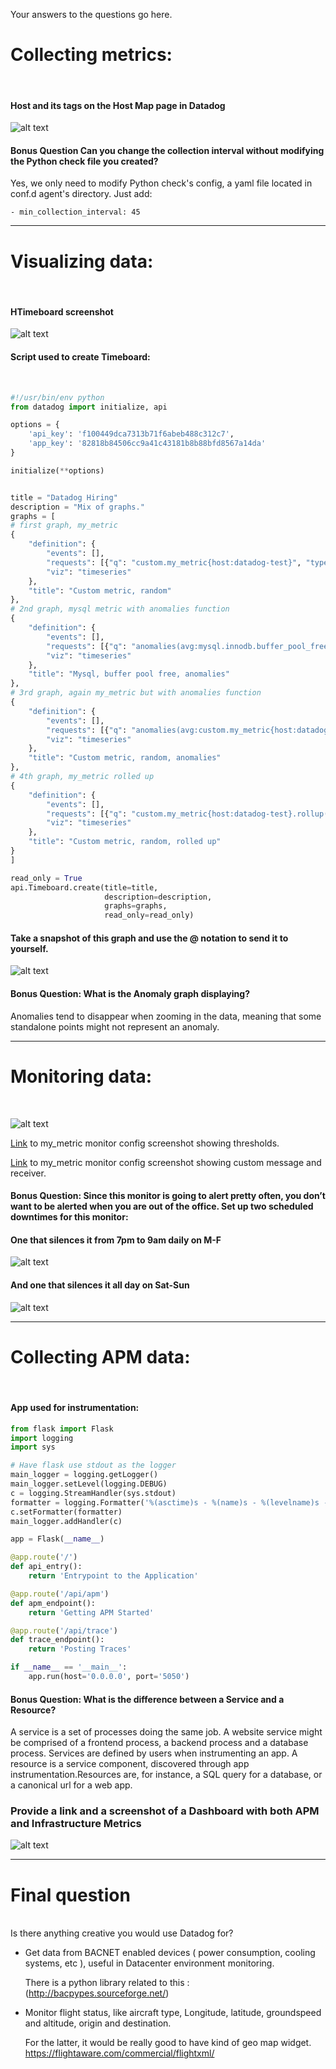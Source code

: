 Your answers to the questions go here.

<h1>Collecting metrics:</h1><br>

<h4>Host and its tags on the Host Map page in Datadog</h4>

![alt text](https://lh3.googleusercontent.com/gLfPsk9qtFoHbXBjhYvaCaRiTE8lttrL3FUYogAhoqHuGjBKTN51PbGlk4TpzyZdIdC440lEPb1u7yGju-QVARX-2jSxfnR4FkgmVoIwxTwHb_UuVpye-rl7C8x5HM2U0QgKfrBseYqu0sW7ANymBFoTIpZhQm__E7jH8mkNdkDYYcIR9zVHl6TNYZYro8zHbZQD5XyfVd3l2MrSmTwZxxNQTqwf9fEgk4cc1JJbNLeA7ciPL3KneVsd6L52N6nAjchWD301zO5ZnTnciRWV5bvdbnoU5ZD5xIqjE2GLHVubWmjw2SZzSnRxNc22lCl-RSjrbkVWS09nf6ldeLDovGte6vB3GKTm92Jc_-jPyJMQ-tzCJ3T9eWR2sB5ndso6Hf0Kbf1GB_x_7eFquxrxhWPjhOEsz6YvMz16GUFp27ZuTQB0wB0vd2TXwDzRBbF-DTiokcYBdToo39LRAveV1o4aU2Lelc5A7-4x7zLrlOqH4zJJafIKLbDRXWV-6EswPSPxvMmSh2NYArlqX0n0BUD1KaC8DGaR7lFJHRfyCir4dlDzPjFH7eE5UlbXP2KQ_wf2DcLyBcebdD4wL1FqCGC6OQj-z-_wUMvcA9eWUlxtlfkTkOnUp-5XIerOf4dwtFR9nS6U2FQmU38hPSCIKoqjF8QI0ekKDNyCMRfSAVAHzbkCiGeTZ7cv_nfuNm8W5Jq9muMENmcRsNMetA=w1514-h901-no-tmp.jpg "Host Map with tags screenshot")


<h4>Bonus Question Can you change the collection interval without modifying the Python check file you created?</h4>
Yes, we only need to modify Python check's config, a yaml file located in conf.d agent's directory. 
Just add:<br>

```- min_collection_interval: 45 ```

<hr>
<h1>Visualizing data:</h1><br>

<h4>HTimeboard screenshot</h4>

![alt text](https://lh3.googleusercontent.com/dg2zXs4JOmt-2r_A26o3K4K14qc6jmuyttfm-y0vLuShHO24dF8EURuYHbc7Ppulg2EFqPQBwupkm3WHywI_hipa2rm9y9RFDAUBxBps2eptseFut3W3rZFgkh_7PNZyfoIzplJKH4C_cSv6gvVO6ePtfeRDdSNKoF7thRnNkIIZVBn_cLErxE3HjFmfZ8rHMxtQ_dV6fPvu1-YnecX_rUm6KK2HtQ6Pv250zZbI4fHp6e030pFTONI93XlVthTr55cYI2cKBGBcrXKq54vpQ39wyuJHN-lm7o6mqweu5klc-qMyCO4Oz1F08fX92LO3dnmB9psYxwYC-IPjKAfNqf3K_Trn2hUUkQt43AJPAalLWaxTNzFLgPTCLtr4tmy2KDyh9gvXwnktmWzFk3P13aYZPGyRXtvks5WhTJRiO5jnEQ5n5juIKCtjaEuEmvx3v47BbfOzLUYVtpcrA1pBrniDKgIwO2VnEjNroVLOFCefWwXCPsnogBVgf5fGHME-YQLBosHr1u-jd0nAUbOqIabRHgmpjPfWlEVQ1G3KN-SPAt4CKbUHstLBEJpbUkAFO9qgwnjCAHKeW7wCh0ZAwLLomU7UuJ75MGcKwYPPALF7KIJB3An-QYf-w89lQTFFsyIJfTvkxV0ksEb40Z7t900EPHQduwpq1HuXLIETrQoVrsw75O5nlBbhqEqG1Mnsw6JY3TMkchoUDe_1QA=w1761-h611-no-tmp.jpg "Timeboard screenshot")

<h4>Script used to create Timeboard:</h4><br>

```python
#!/usr/bin/env python
from datadog import initialize, api

options = {
    'api_key': 'f100449dca7313b71f6abeb488c312c7',
    'app_key': '82818b84506cc9a41c43181b8b88bfd8567a14da'
}

initialize(**options)


title = "Datadog Hiring"
description = "Mix of graphs."
graphs = [
# first graph, my_metric
{
    "definition": {
        "events": [],
        "requests": [{"q": "custom.my_metric{host:datadog-test}", "type": "area"}],
        "viz": "timeseries"
    },
    "title": "Custom metric, random"
},
# 2nd graph, mysql metric with anomalies function
{
    "definition": {
        "events": [],
        "requests": [{"q": "anomalies(avg:mysql.innodb.buffer_pool_free{host:datadog-test}, 'basic', 2)"}],
        "viz": "timeseries"
    },
    "title": "Mysql, buffer pool free, anomalies"
},
# 3rd graph, again my_metric but with anomalies function
{
    "definition": {
        "events": [],
        "requests": [{"q": "anomalies(avg:custom.my_metric{host:datadog-test}, 'basic', 2)"}],
        "viz": "timeseries"
    },
    "title": "Custom metric, random, anomalies"
},
# 4th graph, my_metric rolled up
{
    "definition": {
        "events": [],
        "requests": [{"q": "custom.my_metric{host:datadog-test}.rollup(avg,3600)"}],
        "viz": "timeseries"
    },
    "title": "Custom metric, random, rolled up"
}
]

read_only = True
api.Timeboard.create(title=title,
                     description=description,
                     graphs=graphs,
                     read_only=read_only)
```
<h4>Take a snapshot of this graph and use the @ notation to send it to yourself.</h4>

![alt text](https://lh3.googleusercontent.com/zeBznAXleciYlxginvEYTBWfxWNRbvSLGznk7fsoOizJTg0rqAYfH7xk-MnDnuHkg0DYa69uiyN0wAFokQY4gb6hpbKuQsltb0ZcY1mYbkiT4VkM-WpubKqP9GrtvjG2zdB7RHLGKCZJ1oeglDdLIS7qqn3jdm80Xk4sKaAxkZ18gk0tQw6qyvONf0zzTVIvX9crh0qoHDBoSSy3iJANNm5X8gHitlOB94F5zwlq0oAlii4dQtzYVCWXjvGKNaF-XejjsMGyFWHSrFUrSVzs3axAXZfn01MJMRvvvAB7wnmi19-a4KtpyKS72okjogHXzhJBzJ8BFx3MXsexKooyWYEfvD96QrTawvqxQpWUsQYxreXuKFZNYgVT8AIl2DfYSnuqoT-vC4T1YTaHEbYP6Gm5bpubqElSL8AbWGHi7xf3yDrNEbXf3TCEzTTcOzqvyA1M_mq_-FIQwZ3jt660Mw4gJusJU8IHBMsWpiGiZtVcz5Kz_eBGgSSh4Jpij_z04qYEieLgfUsqUq0DfJB8IvsMNT9kes2Sqe1pqSJHmOz4Hc9sNxmUsFg5agJn_jP6JxBj04Qa4Ja80Mrbl0XJi6csBJyezmjX3hF8YogD4a8MMRavZFtt1MV3ZOtbCLaWlA6_HyNCmWQceBT1R775bboCnBy1wme9MW-4oBsABeUs-eAREATztQj4wuOyC4eO6RuSmJvaf76N9yRW9g=w707-h583-no-tmp.jpg "my_metric 5 min timeframe")

<h4>Bonus Question: What is the Anomaly graph displaying?</h4>
Anomalies tend to disappear when zooming in the data, meaning that some standalone points might not represent an anomaly.

<hr>
<h1>Monitoring data:</h1><br>

![alt text](https://lh3.googleusercontent.com/zeBznAXleciYlxginvEYTBWfxWNRbvSLGznk7fsoOizJTg0rqAYfH7xk-MnDnuHkg0DYa69uiyN0wAFokQY4gb6hpbKuQsltb0ZcY1mYbkiT4VkM-WpubKqP9GrtvjG2zdB7RHLGKCZJ1oeglDdLIS7qqn3jdm80Xk4sKaAxkZ18gk0tQw6qyvONf0zzTVIvX9crh0qoHDBoSSy3iJANNm5X8gHitlOB94F5zwlq0oAlii4dQtzYVCWXjvGKNaF-XejjsMGyFWHSrFUrSVzs3axAXZfn01MJMRvvvAB7wnmi19-a4KtpyKS72okjogHXzhJBzJ8BFx3MXsexKooyWYEfvD96QrTawvqxQpWUsQYxreXuKFZNYgVT8AIl2DfYSnuqoT-vC4T1YTaHEbYP6Gm5bpubqElSL8AbWGHi7xf3yDrNEbXf3TCEzTTcOzqvyA1M_mq_-FIQwZ3jt660Mw4gJusJU8IHBMsWpiGiZtVcz5Kz_eBGgSSh4Jpij_z04qYEieLgfUsqUq0DfJB8IvsMNT9kes2Sqe1pqSJHmOz4Hc9sNxmUsFg5agJn_jP6JxBj04Qa4Ja80Mrbl0XJi6csBJyezmjX3hF8YogD4a8MMRavZFtt1MV3ZOtbCLaWlA6_HyNCmWQceBT1R775bboCnBy1wme9MW-4oBsABeUs-eAREATztQj4wuOyC4eO6RuSmJvaf76N9yRW9g=w707-h583-no-tmp.jpg "my_metric 5 min timeframe")

[Link](https://photos.app.goo.gl/r3emijTofDdN6nh4A) to my_metric monitor config screenshot showing thresholds.

[Link](https://photos.app.goo.gl/9UcJp9emSm4hbBUYA) to my_metric monitor config screenshot showing custom message and receiver.

<h4>Bonus Question: Since this monitor is going to alert pretty often, you don’t want to be alerted when you are out of the office. Set up two scheduled downtimes for this monitor:</h4>

   <h4>One that silences it from 7pm to 9am daily on M-F</h4>
   
   ![alt text](https://lh3.googleusercontent.com/MQIgW52Qm_F8dpzLPVs_xjlhfgO8vzKZVbsTSDpDU5cvUJ44rde-ClbsPL9u25PCbovKA8GDmClzUHk2p4D39sCtKWni_qCJohwkw4Qz23aVGAsuw50BNSqQBqMGmfZF4lsofaea-Dv7lU0p2p0qbf_VcR3vIoBdxRnsuGlbcwpHM2VALJ9KxfmLEdJbadNUG3mdmI84EAKQ9FKy_Wy9TkM5c7PINKx4WUewqZSNkTDoIPxUZ_L73MfG8yKUVD94aBICI3j-ceyo47GlTsyk_fDvOdvX6dd22R6aG0koKSss3bCATv8llWGSq_9HQSm7gC66nsw536xaRw6T-Yix3Sey8lpNb95ebZ5Av0xi_ezGUtrvLVNnNu2ZUxXvKe_X-cGXj2VN3GrjYF1EzHKbkvYddQtymTNi359cj9o9jmnZIE7PFYG4xTe4iqdvlSg1BQ-a3dgoiY1GF-KrjhGMMK2pxOBREFPbkuA8So-HFam3nTTgTtBx87NLmZ1W4YbcAmMyhim9Wft9T6SNCSn_K3jIqOxLDcRB1pyKvlSuBx5YzVnl9MJ-ZQc_vu5YPVHDxCra3c8OgHmR3_qkhpSeVchemDoIPzk3LRTw6MW1cUrtf8wY0LtGIVlC72Gzu737lkJNPqN-Tys9C5OtdkhDUGzNJd2DizcrZp_Wu78kOvDGeG7ElV9p319BlRzlVJTzm5r4vMbXjSyGFA4RrQ=w705-h408-no-tmp.jpg "my_metric monitor 1st scheduled downtime email notification")
   
   <h4>And one that silences it all day on Sat-Sun</h4>
   
   ![alt text](https://lh3.googleusercontent.com/G_dpIzs1okNkwbVxVMWA4Sr_75C06nNHPz4KsO3gm6QMgfj5XsCs4ao4RDLp8l19L8bgLJ3oD0Yhq3Y2bAw98vO_Kktmf6cKOE4wutqgtJ9nEn2H12auHGctmUM_fgq0miyWefOOThqXfSyh7svmp-AGC5B8R1Q-GzIj69icnH3xZHgrnHvJhJTkc-jz0aHt4k-CPUB1mPeTZ7kJXzVETNq8YaFhnrhZgJ8iV-_3HSZBwN1wKCVyJeE-p0QgiTMd786EDHXdorZznhfB9p4WF5nwVC2seQ3u5ofqaA7PsNTunAOLy8B6SI9CnO3gooWSk2Xzr5iC44DeexTR7mqBVL-zy7XzTAB9rnMV_oVDH7PD2JMU6Adn4GiZLdLI5rObzwJD-8FDKB6gIN3iK5_FXGgzh0esE5xxqZqUFh3vgTXdD2xCxBFGmqynUZ5GacLak-2m3YnM-Hr2oWbdXQ6u9J4AnqxCv21OCgOQbuoHEN-5d6ti2PNQLKNd9Tuc0nvzOKd5Pf0Q7OzwQ-IMVl3WrzGy-oQASTmqv7N7AB2L69yJwX7_TVEdUCgemMFAG5L3D_WCiq0RlY-w0kYUCT3pKqVjpjat24eyw8Z2JsBb_sMlCPTFGwc2zTiPfhzExKJNhXFhx9elrhyfaa3VGcUKnaCd_7wPt11DtfZCsHJzgzvWewJqDFdrna18ZdzvFN-a49BrUZqAEDSYOgeHDw=w708-h409-no-tmp.jpg "my_metric monitor 2nd scheduled downtime email notification")

<hr>
<h1>Collecting APM data:</h1><br>
<h4>App used for instrumentation:</h4>

```python
from flask import Flask
import logging
import sys

# Have flask use stdout as the logger
main_logger = logging.getLogger()
main_logger.setLevel(logging.DEBUG)
c = logging.StreamHandler(sys.stdout)
formatter = logging.Formatter('%(asctime)s - %(name)s - %(levelname)s - %(message)s')
c.setFormatter(formatter)
main_logger.addHandler(c)

app = Flask(__name__)

@app.route('/')
def api_entry():
    return 'Entrypoint to the Application'

@app.route('/api/apm')
def apm_endpoint():
    return 'Getting APM Started'

@app.route('/api/trace')
def trace_endpoint():
    return 'Posting Traces'

if __name__ == '__main__':
    app.run(host='0.0.0.0', port='5050')
```

<h4>Bonus Question: What is the difference between a Service and a Resource?</h4>

A service is a set of processes doing the same job. A website service might be comprised of a frontend process, a backend process and a database process. Services are defined by users when instrumenting an app.
A resource is a service component, discovered through app instrumentation.Resources are, for instance, a SQL query for a database, or a canonical url for a web app.

<h3>Provide a link and a screenshot of a Dashboard with both APM and Infrastructure Metrics</h3>

![alt text](https://lh3.googleusercontent.com/rWstc2pDUx9APhXybSKSpgnwCrqKbpjJ2oMO_lbPUWLa5etDJYw5rni4L_zpn_Siq0TAYvp5SEy3nZwxbay4FuB8O5jxehCdAR3aWLGQebV6YXCxygYs7UeZL9DbFb3Shnp9sh_qDYz8DUCv-8pIAkXGuv0j-SlP7GQt8L3eWk4WvtMrt1xGiWQzz36AP9IC8YJ-pZK0gsBfIGE_dsxLYpJT6G8CeV6ud81IA1OKMjf9H0W5KZvm0WB-DLIJi9kGXtP6QY1b31Lv2znbSQgN7Otfnyrq5UZ9J7SYFhpdvDBRrgEv_fCR_81A31u6EWK5V5zZdM-oVgb9KenpJL0JQIB3u-CAcEHm8DVNQPim3SzMoY967xydCywD29Z3lJRrlEGo5PmiHfngeR3jNU_GjvtJJxJmyI570lX_eM_eSzKKeJJPdzOivjFQgBucqA22VvkT26VdJzZD8V2CGbAWF9_eWgmVYU7UKPJ_EzvzeAinsnPiJ0MxrV20eOodW8Og11Wq5RRUp1qUHvtI7smF8P8InZ6HSwUneqiXmzGPDuPoVmap0g85uEZ_h5eBJCt6enBGwKjnJY_oPTTubaEu_7LjwfOOi-N5zwFhy0N5ZraXh-mqoeTrCZCvUcim5UKSjC5mL_XmbiWjV2JbR1Vfe5gIoS-R3ikGfDKqByTIunaaIETntqIOI77FCFYkms2v-uHBSoyp59UGdtg6_A=w1745-h887-no-tmp.jpg "APM and infrastructure metrics")

<hr>
<h1>Final question</h1><br>
Is there anything creative you would use Datadog for?
 
- Get data from BACNET enabled devices ( power consumption, cooling systems, etc ), useful in Datacenter environment monitoring.

  There is a python library related to this : (http://bacpypes.sourceforge.net/)
  
-  Monitor flight status, like aircraft type, Longitude, latitude, groundspeed and altitude, origin and destination.

   For the latter, it would be really good to have kind of geo map widget.
   https://flightaware.com/commercial/flightxml/
